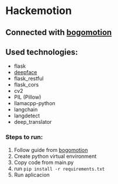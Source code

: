 # Hackemotion

## Connected with [bogomotion](https://github.com/azizko1337/bogomotion)

## Used technologies:

- flask
- [deepface](https://github.com/serengil/deepface)
- flask_restful
- flask_cors
- cv2
- PIL (Pillow)
- llamacpp-python
- langchain
- langdetect
- deep_translator

### Steps to run:

1. Follow guide from [bogomotion](https://github.com/azizko1337/bogomotion)
2. Create python virtual environment
3. Copy code from main.py
4. run `pip install -r requirements.txt`
5. Run aplicacion
